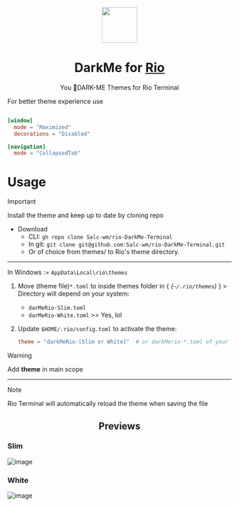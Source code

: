 <p align="center">
    <img src="https://github.com/Salc-wm/rio-DarkMe-Terminal/assets/150378169/865c9262-d335-401c-81dd-90bab531330a" width="80" />
    <h1 align="center">DarkMe for <a target="_blank" href="https://raphamorim.io/rio/">Rio</a></h1>
</p>
<p align="center">You 🔮DARK-ME Themes for Rio Terminal</p>

For better theme experience use
```toml

[window]
  mode = "Maximized"
  decorations = "Disabled"

[navigation]
  mode = "CollapsedTab"
```

# Usage
> [!IMPORTANT]
> Install the theme and keep up to date by cloning repo

- Download
  - CLI:
   `gh repo clone Salc-wm/rio-DarkMe-Terminal`
  - In git:
   `git clone git@github.com:Salc-wm/rio-DarkMe-Terminal.git`
  - Or of choice from themes/ to Rio's theme directory.
---
In Windows := `AppData\Local\rio\themes`

1. Move (theme file)`*.toml` to inside themes folder in { _(`~/.rio/themes`)_ } > Directory will depend on your system:
   - `darMeRio-Slim.toml`
   - `darMeRio-White.toml` >> Yes, lol

2. Update `$HOME/.rio/config.toml` to activate the theme:
   ```toml
   theme = "darkMeRio-[Slim or White]"  # or darkMerio-*.toml of your preference
   ```
> [!WARNING]
> Add **theme** in main scope

---
> [!NOTE]
> Rio Terminal will automatically reload the theme when saving the file

<h2 align="center">Previews</h2>

### Slim
![image](https://github.com/Salc-wm/rio-DarkMe-Terminal/assets/150378169/0e7751c1-0236-4440-aa3a-12302f3f4075)

### White
![image](https://github.com/Salc-wm/rio-DarkMe-Terminal/assets/150378169/3e33d358-0f39-4b39-b7a2-2a2dd947138e)


